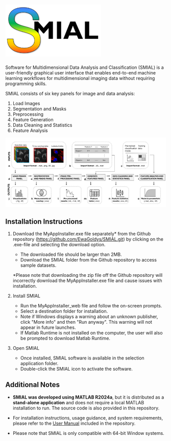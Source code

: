 # <img src="Figures/Logo.png" alt="My Figure" width="300"/>

Software for Multidimensional Data Analysis and Classification (SMIAL) is a user-friendly graphical user interface that enables end-to-end machine learning workflows for multidimensional imaging data without requiring programming skills.

SMIAL consists of six key panels for image and data analysis:
  1. Load Images  
  2. Segmentation and Masks  
  3. Preprocessing  
  4. Feature Generation  
  5. Data Cleaning and Statistics  
  6. Feature Analysis

![My Figure](Figures/SMIAL_Overview.tif)

## Installation Instructions

1. Download the MyAppInstaller.exe file separately* from the Github repository (https://github.com/EwaGoldys/SMIAL.git) by clicking on the .exe-file and selecting the download option. 
   - The downloaded file should be larger than 2MB.
   - Download the SMIAL folder from the Github repository to access sample datasets.
     
   *Please note that downloading the zip file off the Github repository will incorrectly download the MyAppInstaller.exe file and cause issues with installation.
  
2. Install SMIAL
   - Run the MyAppInstaller_web file and follow the on-screen prompts.  
   - Select a destination folder for installation. 
   - Note if Windows displays a warning about an unknown publisher, click "More info" and then "Run anyway". This warning will not appear in future launches.
   - If Matlab Runtime is not installed on the computer, the user will also be prompted to download Matlab Runtime.
     
4. Open SMIAL
   - Once installed, SMIAL software is available in the selection application folder.
   - Double-click the SMIAL icon to activate the software.

## Additional Notes

- **SMIAL was developed using MATLAB R2024a**, but it is distributed as a **stand-alone application** and does not require a local MATLAB installation to run. The source code is also provided in this repository.

- For installation instructions, usage guidance, and system requirements, please refer to the [User Manual](SMIAL_Manual.pdf) included in the repository.

- Please note that SMIAL is only compatible with 64-bit Window systems.
